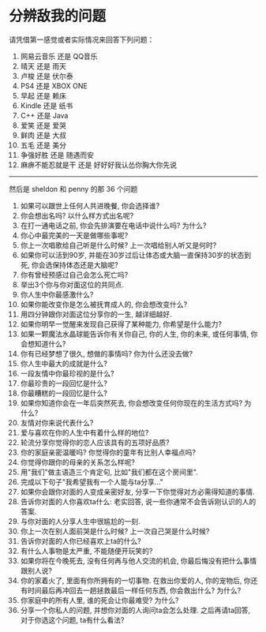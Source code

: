 # 分辨敌我的问题

请凭借第一感觉或者实际情况来回答下列问题：

1. 网易云音乐 还是 QQ音乐
2. 晴天 还是 雨天
3. 卢梭 还是 伏尔泰
4. PS4 还是 XBOX ONE
5. 早起 还是 赖床
6. Kindle 还是 纸书
7. C++ 还是 Java
8. 爱笑 还是 爱哭
9. 鲜肉 还是 大叔
10. 五毛 还是 美分
11. 争强好胜 还是 随遇而安
12. 麻痹不能忍就是干 还是 好好好我认怂你胸大你先说

---

然后是 sheldon 和 penny 的那 36 个问题

1. 如果可以跟世上任何人共进晚餐, 你会选择谁?
2. 你会想出名吗? 以什么样方式出名呢?
3. 在打一通电话之前, 你会先排演要在电话中说什么吗? 为什么?
4. 你心中最完美的一天是做哪些事呢?
5. 你上一次唱歌给自己听是什么时候? 上一次唱给别人听又是何时?
6. 如果你可以活到90岁, 并能在30岁过后让体态或大脑一直保持30岁的状态到死, 你会选保持体态还是大脑呢?
7. 你有曾经预感过自己会怎么死亡吗?
8. 举出3个你与你对面这位的共同点.
9. 你人生中你最感激什么?
10. 如果你能改变你是怎么被抚育成人的, 你会想改变什么?
11. 用四分钟跟你对面这位分享你的一生, 越详细越好.
12. 如果你明早一觉醒来发现自己获得了某种能力, 你希望是什么能力?
13. 如果一颗魔法水晶球能告诉你有关你自己, 你的人生, 你的未来, 或任何事情, 你会想知道什么?
14. 你有已经梦想了很久, 想做的事情吗? 你为什么还没去做?
15. 你人生中最大的成就是什么?
16. 一段友情中你最珍视的是什么?
17. 你最珍贵的一段回忆是什么?
18. 你最糟糕的一段回忆是什么?
19. 如果你知道你会在一年后突然死去, 你会想改变任何你现在的生活方式吗? 为什么?
20. 友情对你来说代表什么?
21. 爱与喜欢在你的人生中有着什么样的地位?
22. 轮流分享你觉得你的恋人应该具有的五项好品质?
23. 你的家庭亲密温暖吗? 你觉得你的童年有比别人幸福点吗?
24. 你觉得你跟你的母亲的关系怎么样呢?
25. 用"我们"做主语造三个肯定句, 比如"我们都在这个房间里".
26. 完成以下句子"我希望我有一个人能与ta分享..."
27. 如果你会跟你对面的人变成亲密好友, 分享一下你觉得对方必需得知道的事情.
28. 告诉你对面的人你喜欢ta什么: 老实回答, 说一些你通常不会告诉刚认识的人的答案.
29. 与你对面的人分享人生中很尴尬的一刻.
30. 你上一次在别人面前哭是什么时候? 上一次自己哭是什么时候?
31. 告诉你对面的人你已经喜欢上ta的什么?
32. 有什么人事物是太严重, 不能随便开玩笑的?
33. 如果你将在今晚死去, 没有任何再与他人交流的机会, 你最后悔没有把什么事情跟别人说?
34. 你的家着火了, 里面有你所拥有的一切事物. 在救出你爱的人, 你的宠物后, 你还有时间最后再冲回去一趟拯救最后一样任何东西, 你会救出什么? 为什么?
35. 你家庭中的所有人里, 谁的死会让你最难受? 为什么?
36. 分享一个你私人的问题, 并想你对面的人询问ta会怎么处理. 之后再请ta回答, 对于你选这个问题, ta有什么看法?
